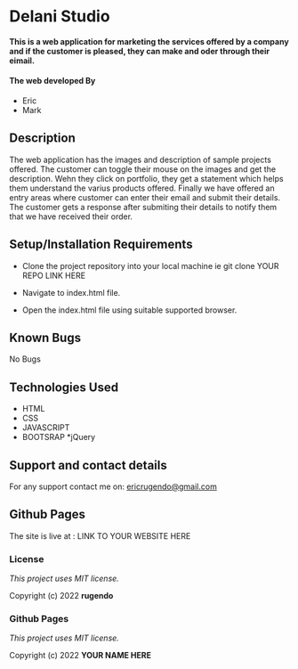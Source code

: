 # Delani Studio

#### This is a web application for marketing the services offered by a company and if the customer is pleased, they can make and oder through their eimail.

#### The web developed By 
* Eric 
* Mark

## Description

The web application has the images and description of sample projects offered. The customer can toggle their mouse on the images and get the description. Wehn they click on portfolio, they get a statement which helps them understand the varius products offered. Finally we have offered an entry areas where customer can enter their email and submit their details. The customer gets a response after submiting their details to notify them that we have received their order.

## Setup/Installation Requirements

* Clone the project repository into your local machine ie git clone YOUR REPO LINK HERE

* Navigate to index.html file.

* Open the index.html file using suitable supported browser.

## Known Bugs

No Bugs

## Technologies Used

* HTML
* CSS
* JAVASCRIPT
* BOOTSRAP
*jQuery

## Support and contact details

For any support contact me on: ericrugendo@gmail.com

## Github Pages

The site is live at : LINK TO YOUR WEBSITE HERE

### License

*This project uses MIT license.*

Copyright (c) 2022 **rugendo**

### Github Pages

*This project uses MIT license.*

Copyright (c) 2022 **YOUR NAME HERE**